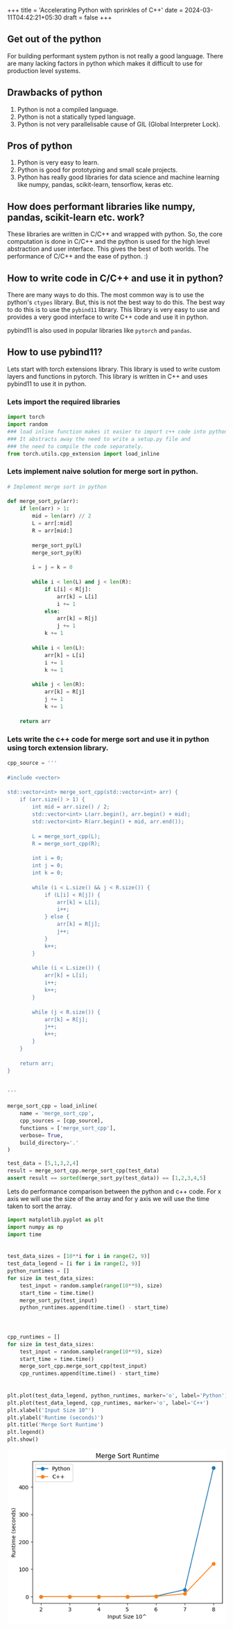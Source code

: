 +++
title = 'Accelerating Python with sprinkles of C++'
date = 2024-03-11T04:42:21+05:30
draft = false
+++

## Get out of the python
For building performant system python is not really a good language. There are
many lacking factors in python which makes it difficult to use for production
level systems.


## Drawbacks of python
1. Python is not a compiled language.
2. Python is not a statically typed language.
3. Python is not very parallelisable cause of GIL (Global Interpreter Lock).

## Pros of python
1. Python is very easy to learn.
2. Python is good for prototyping and small scale projects.
3. Python has really good libraries for data science and machine learning like 
numpy, pandas, scikit-learn, tensorflow, keras etc.

## How does performant libraries like numpy, pandas, scikit-learn etc. work?
These libraries are written in C/C++ and wrapped with python. So, the core
computation is done in C/C++ and the python is used for the high level
abstraction and user interface.
This gives the best of both worlds. The performance of C/C++ and the ease of
python. :)

## How to write code in C/C++ and use it in python?
There are many ways to do this. The most common way is to use the python's
`ctypes` library. But, this is not the best way to do this. The best way to do
this is to use the `pybind11` library. This library is very easy to use and
provides a very good interface to write C++ code and use it in python.

pybind11 is also used in popular libraries like `pytorch` and `pandas`.




## How to use pybind11?
Lets start with torch extensions library. This library is used to write custom
layers and functions in pytorch. This library is written in C++ and uses
pybind11 to use it in python.


### Lets import the required libraries


```python
import torch
import random
### load inline function makes it easier to import c++ code into python. 
### It abstracts away the need to write a setup.py file and 
### the need to compile the code separately.
from torch.utils.cpp_extension import load_inline
```

### Lets implement naive solution for merge sort in python.



```python
# Implement merge sort in python    

def merge_sort_py(arr):
    if len(arr) > 1:
        mid = len(arr) // 2
        L = arr[:mid]
        R = arr[mid:]

        merge_sort_py(L)
        merge_sort_py(R)

        i = j = k = 0

        while i < len(L) and j < len(R):
            if L[i] < R[j]:
                arr[k] = L[i]
                i += 1
            else:
                arr[k] = R[j]
                j += 1
            k += 1

        while i < len(L):
            arr[k] = L[i]
            i += 1
            k += 1

        while j < len(R):
            arr[k] = R[j]
            j += 1
            k += 1

    return arr
```

### Lets write the c++ code for merge sort and use it in python using torch extension library.



```python
cpp_source = '''

#include <vector>

std::vector<int> merge_sort_cpp(std::vector<int> arr) {
    if (arr.size() > 1) {
        int mid = arr.size() / 2;
        std::vector<int> L(arr.begin(), arr.begin() + mid);
        std::vector<int> R(arr.begin() + mid, arr.end());

        L = merge_sort_cpp(L);
        R = merge_sort_cpp(R);

        int i = 0;
        int j = 0;
        int k = 0;

        while (i < L.size() && j < R.size()) {
            if (L[i] < R[j]) {
                arr[k] = L[i];
                i++;
            } else {
                arr[k] = R[j];
                j++;
            }
            k++;
        }

        while (i < L.size()) {
            arr[k] = L[i];
            i++;
            k++;
        }

        while (j < R.size()) {
            arr[k] = R[j];
            j++;
            k++;
        }
    }
    
    return arr;
}


'''
```


```python
merge_sort_cpp = load_inline(
    name = 'merge_sort_cpp',
    cpp_sources = [cpp_source],
    functions = ['merge_sort_cpp'],
    verbose= True,
    build_directory='.'
)
```


```python
test_data = [5,1,3,2,4]
result = merge_sort_cpp.merge_sort_cpp(test_data)
assert result == sorted(merge_sort_py(test_data)) == [1,2,3,4,5]
```

Lets do performance comparison between the python and c++ code.
For x axis we will use the size of the array and for y axis we will use the time
taken to sort the array.


```python
import matplotlib.pyplot as plt
import numpy as np
import time


test_data_sizes = [10**i for i in range(2, 9)]
test_data_legend = [i for i in range(2, 9)]
python_runtimes = []
for size in test_data_sizes:
    test_input = random.sample(range(10**9), size)
    start_time = time.time()
    merge_sort_py(test_input)
    python_runtimes.append(time.time() - start_time)

    

cpp_runtimes = []
for size in test_data_sizes:
    test_input = random.sample(range(10**9), size)
    start_time = time.time()
    merge_sort_cpp.merge_sort_cpp(test_input)
    cpp_runtimes.append(time.time() - start_time)


plt.plot(test_data_legend, python_runtimes, marker='o', label='Python')
plt.plot(test_data_legend, cpp_runtimes, marker='o', label='C++')
plt.xlabel('Input Size 10^')
plt.ylabel('Runtime (seconds)')
plt.title('Merge Sort Runtime')
plt.legend()
plt.show()

```

![plot](/docs/f00816e7cc168cd244791548e80bae416cba803b.png "### Title")
    

